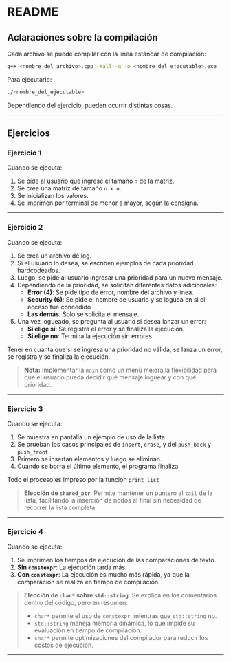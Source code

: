 # README

## Aclaraciones sobre la compilación
Cada archivo se puede compilar con la línea estándar de compilación:

```sh
g++ <nombre_del_archivo>.cpp -Wall -g -o <nombre_del_ejecutable>.exe
```

Para ejecutarlo:

```sh
./<nombre_del_ejecutable>
```

Dependiendo del ejercicio, pueden ocurrir distintas cosas.

---

## Ejercicios

### Ejercicio 1
Cuando se ejecuta:
1. Se pide al usuario que ingrese el tamaño `n` de la matriz.
2. Se crea una matriz de tamaño `n x n`.
3. Se inicializan los valores.
4. Se imprimen por terminal de menor a mayor, según la consigna.

---

### Ejercicio 2
Cuando se ejecuta:
1. Se crea un archivo de log.
2. Si el usuario lo desea, se escriben ejemplos de cada prioridad hardcodeados.
3. Luego, se pide al usuario ingresar una prioridad para un nuevo mensaje.
4. Dependiendo de la prioridad, se solicitan diferentes datos adicionales:
   - **Error (4)**: Se pide tipo de error, nombre del archivo y línea.
   - **Security (6)**: Se pide el nombre de usuario y se loguea en si el acceso fue concedido
   - **Las demás**: Solo se solicita el mensaje.
5. Una vez logueado, se pregunta al usuario si desea lanzar un error:
   - **Si elige sí**: Se registra el error y se finaliza la ejecución.
   - **Si elige no**: Termina la ejecución sin errores.

Tener en cuanta que si se ingresa una prioridad no válida, se lanza un error, se registra y se finaliza la ejecución.

> **Nota:** Implementar la `main` como un menú mejora la flexibilidad para que el usuario pueda decidir qué mensaje loguear y con qué prioridad. 

---

### Ejercicio 3
Cuando se ejecuta:
1. Se muestra en pantalla un ejemplo de uso de la lista.
2. Se prueban los casos principales de `insert`, `erase`, y del `push_back` y `push_front`.
3. Primero se insertan elementos y luego se eliminan.
4. Cuando se borra el último elemento, el programa finaliza.

Todo el proceso es impreso por la funcion `print_list`
> **Elección de `shared_ptr`**: Permite mantener un puntero al `tail` de la lista, facilitando la inserción de nodos al final sin necesidad de recorrer la lista completa.

---

### Ejercicio 4
Cuando se ejecuta:
1. Se imprimen los tiempos de ejecución de las comparaciones de texto.
2. **Sin `constexpr`**: La ejecución tarda más.
3. **Con `constexpr`**: La ejecución es mucho más rápida, ya que la comparación se realiza en tiempo de compilación.

> **Elección de `char*` sobre `std::string`**: Se explica en los comentarios dentro del código, pero en resumen:
> - `char*` permite el uso de `constexpr`, mientras que `std::string` no.
> - `std::string` maneja memoria dinámica, lo que impide su evaluación en tiempo de compilación.
> - `char*` permite optimizaciones del compilador para reducir los costos de ejecución.

---

